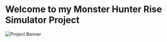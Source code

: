 # Welcome to my Monster Hunter Rise Simulator Project

![Project Banner](https://pbs.twimg.com/media/EiIFFMpWsAAyoXI.jpg)
